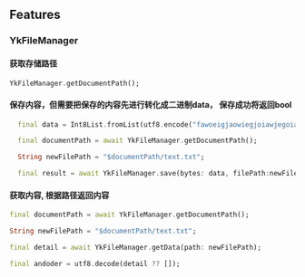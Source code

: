 <!--
This README describes the package. If you publish this package to pub.dev,
this README's contents appear on the landing page for your package.

For information about how to write a good package README, see the guide for
[writing package pages](https://dart.dev/tools/pub/writing-package-pages).

For general information about developing packages, see the Dart guide for
[creating packages](https://dart.dev/guides/libraries/create-packages)
and the Flutter guide for
[developing packages and plugins](https://flutter.dev/to/develop-packages).
-->

## Features

### YkFileManager

#### 获取存储路径
```dart getDocumentPath
YkFileManager.getDocumentPath();
```
#### 保存内容，但需要把保存的内容先进行转化成二进制data， 保存成功将返回bool
```dart save
  final data = Int8List.fromList(utf8.encode("fawoeigjaowiegjoiawjegoiawjegoiawejgo"));

  final documentPath = await YkFileManager.getDocumentPath();

  String newFilePath = "$documentPath/text.txt";

  final result = await YkFileManager.save(bytes: data, filePath:newFilePath);
```

#### 获取内容, 根据路径返回内容
```dart getData
final documentPath = await YkFileManager.getDocumentPath();

String newFilePath = "$documentPath/text.txt";

final detail = await YkFileManager.getData(path: newFilePath);

final andoder = utf8.decode(detail ?? []);
```



